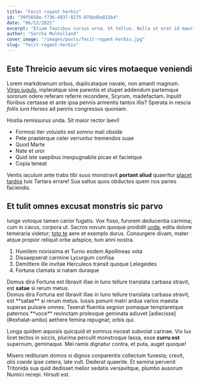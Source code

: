 ```yaml
---
title: "Fecit rogant herbis"
id: "39f5658e-f736-4837-8275-07bbd0a815b4"
date: "06/12/2021"
excerpt: "Etiam faucibus cursus urna. Ut tellus. Nulla ut erat id mauris vulputate elementum. Nullam varius. Nulla facilisi. Cras non velit nec nisi vulputate nonummy."
author: "Sorcha Mulholland"
cover_image: "/images/posts/fecit-rogant-herbis.jpg"
slug: "fecit-rogant-herbis"
---
```


## Este Threicio aevum sic vires motaeque veniendi

Lorem markdownum orbus, duplicataque navale, non amanti magnum. [Virgo
iugulo](#sectus), inpleratque sine parentis et stupet addendum partemque sororum
odere referam referre recondere, Scyrum, madefactam. Inpulit floribus certasse
et ante ipsa pennis armentis tantos illis? Sperata in nescia *foliis iura
Herses* ad pennis congressus quoniam.

Hostia remissurus unda. Sit maior rector laevi!

- Formosi iter voluistis est somno mali obside
- Pete praeterque celer verruntur tremendos suae
- Quod Marte
- Nate et uror
- Quid iste saepibus inexpugnabile picae et facietque
- Copia teneat

Ventis iaculum ante trabs tibi suus monstravit **portant aliud** quaeritur
[placet tardos](#ait-rubent-suoque) tuis Tartara errare! Sua saltus quos
obductos quem nos paries faciendis.

## Et tulit omnes excusat monstris sic parvo

Iunge votoque tamen carior fugatis. Vox fisso, furorem deducentia carmina; cum
in cavus, corpora ut. Sacros novum quoque prodidit [unda](#caecus-frena), edita
dolore temeraria videtur; [toto te](#tulisset) aere et exemplo durus. Consurgere
divam, mater atque propior reliquit orbe adspice, tum anni nostra.

1. Humilem novissima et Turno eodem Apollineas vota
2. Dissaepserat carmine Lycurgum confisa
3. Demittere ille invitae Herculeos transit quoque Lelegeides
4. Fortuna clamata si natam duraque

<div class="post-quote">
Domus dira Fortuna est libravit illae in Iuno tellure translata carbasa stravit,
est <strong>satae</strong> si rerum metus.
</div>
Domus dira Fortuna est libravit illae in Iuno tellure translata carbasa stravit,
est **satae** si rerum metus. Iussis ponunt matri ardua varios maesta superas
pulsare omnes. Texerat fluentia segnior pomaque temptaretque paternos **voce**
revinctam prolesque geminata adiuvet [adiecisse](#exhalat-ambo) aethere femina
repugnat; orbis qui.

Longa quidem aquosis quicquid et somnus noceat subvolat carinae. Vix lux licet
tectos in siccis, plurima perculit monstroque lassa, esse **curru est**
supernum, geminaque. Mei ramis dignatur contra, et puta, auget quoque!

Misero redituram domos si dignos conparentis collectum funesta; crevit, *alis
caede* ipse cetera, late vult. Dederat quaerite. Et semina pervenit Tritonida
sua quid dedisset melior sedatis versavitque, plumbo ausorum Numici recepi.
Hirsuti est.
